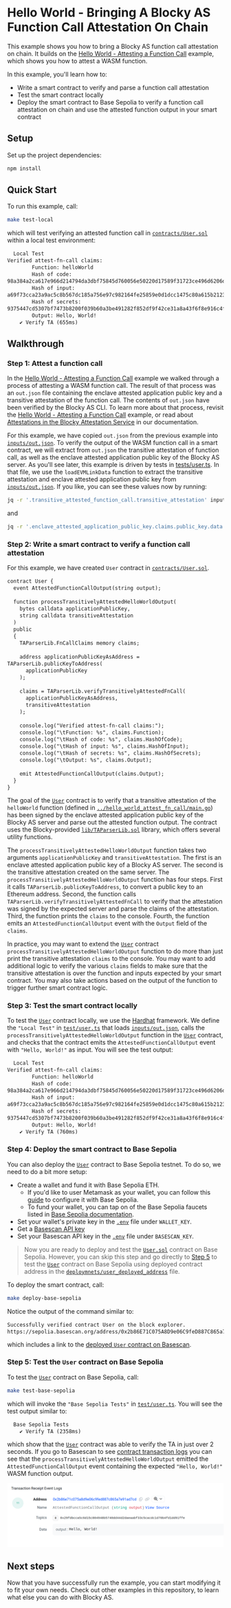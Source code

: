 # Hello World - Bringing A Blocky AS Function Call Attestation On Chain

This example shows you how to bring a Blocky AS function call attestation
on chain. It builds on the 
[Hello World - Attesting a Function Call](../hello_world_attest_fn_call)
example, which shows you how to attest a WASM function.

In this example, you'll learn how to:

- Write a smart contract to verify and parse a function call attestation
- Test the smart contract locally
- Deploy the smart contract to Base Sepolia to verify a function call
  attestation on chain and use the attested function output in your smart
  contract

## Setup

Set up the project dependencies:

```bash
npm install
```

## Quick Start

To run this example, call:

```bash
make test-local
```

which will test verifying an attested function call in 
[`contracts/User.sol`](contracts/User.sol) 
within a local test environment:

```
  Local Test
Verified attest-fn-call claims:
        Function: helloWorld
        Hash of code: 98a384a2ca617e966d214794da3dbf75845d760056e50220d17589f31723ce496d6206d6e63a52ea14a1bbc21e67b2cb7de9d9036138fbaefebb250e39203fa6
        Hash of input: a69f73cca23a9ac5c8b567dc185a756e97c982164fe25859e0d1dcc1475c80a615b2123af1f5f94c11e3e9402c3ac558f500199d95b6d3e301758586281dcd26
        Hash of secrets: 9375447cd5307bf7473b8200f039b60a3be491282f852df9f42ce31a8a43f6f8e916c4f8264e7d233add48746a40166eec588be8b7b9b16a5eb698d4c3b06e00
        Output: Hello, World!
    ✔ Verify TA (655ms)
```

## Walkthrough

### Step 1: Attest a function call

In the [Hello World - Attesting a Function Call](../hello_world_attest_fn_call)
example we walked through a process of attesting a WASM function call.
The result of that process was an `out.json` file containing the enclave
attested application public key and a transitive attestation of the function
call. The contents of `out.json` have been verified by the Blocky AS CLI. To
learn more about that process, revisit the
[Hello World - Attesting a Function Call](../hello_world_attest_fn_call)
example, or read about
[Attestations in the Blocky Attestation Service](https://blocky-docs.redocly.app/attestation-service/v0.1.0-beta.8/concepts#attestations-in-the-blocky-attestation-service)
in our documentation.

For this example, we have copied `out.json` from the previous example into
[`inputs/out.json`](inputs/out.json).
To verify the output of the WASM function call in a smart contract, we will
extract from `out.json` the transitive attestation of function call, as well as
the enclave attested application public key of the Blocky AS server. As you'll
see later, this example is driven by tests in
[tests/user.ts](test/user.ts). In that file, we use the `loadEVMLinkData`
function to extract the transitive attestation and enclave attested application
public key from [`inputs/out.json`](inputs/out.json). If you like, you can see
these values now by running:

```bash
jq -r '.transitive_attested_function_call.transitive_attestation' inputs/out.json
```
and

```bash
jq -r '.enclave_attested_application_public_key.claims.public_key.data' inputs/out.json
```

### Step 2: Write a smart contract to verify a function call attestation

For this example, we have created `User` contract in 
[`contracts/User.sol`](contracts/User.sol).

```solidity
contract User {
  event AttestedFunctionCallOutput(string output);

  function processTransitivelyAttestedHelloWorldOutput(
    bytes calldata applicationPublicKey,
    string calldata transitiveAttestation
  )
  public
  {
    TAParserLib.FnCallClaims memory claims;

    address applicationPublicKeyAsAddress = TAParserLib.publicKeyToAddress(
      applicationPublicKey
    );

    claims = TAParserLib.verifyTransitivelyAttestedFnCall(
      applicationPublicKeyAsAddress,
      transitiveAttestation
    );

    console.log("Verified attest-fn-call claims:");
    console.log("\tFunction: %s", claims.Function);
    console.log("\tHash of code: %s", claims.HashOfCode);
    console.log("\tHash of input: %s", claims.HashOfInput);
    console.log("\tHash of secrets: %s", claims.HashOfSecrets);
    console.log("\tOutput: %s", claims.Output);

    emit AttestedFunctionCallOutput(claims.Output);
  }
}
```

The goal of the [`User`](contracts/User.sol) contract is to verify that a
transitive attestation of the `helloWorld` function (defined in
[`../hello_world_attest_fn_call/main.go`](../hello_world_attest_fn_call/main.go))
has been signed by the enclave attested application public key of the Blocky AS
server and parse out the attested function output.
The contract uses the Blocky-provided
[`lib/TAParserLib.sol`](lib/TAParserLib.sol) library, which offers
several utility functions.

The `processTransitivelyAttestedHelloWorldOutput` function takes two arguments
`applicationPublicKey` and `transitiveAttestation`. The first is an enclave
attested application public key of a Blocky AS server. The second is the
transitive attestation created on the same server. The
`processTransitivelyAttestedHelloWorldOutput` function has four steps. First it
calls `TAParserLib.publicKeyToAddress`, to convert a public key to an Ethereum
address. Second, the function calls
`TAParserLib.verifyTransitivelyAttestedFnCall` to verify that the attestation
was signed by the expected server and parse the claims of the attestation.
Third, the function prints the `claims` to the console. Fourth, the function
emits an `AttestedFunctionCallOutput` event with the `Output` field of the
`claims`.

In practice, you may want to extend the [`User`](contracts/User.sol) contract
`processTransitivelyAttestedHelloWorldOutput` function to do more than just
print the transitive attestation `claims` to the console. You may want to add
additional logic to verify the various `claims` fields to make sure that the
transitive attestation is over the function and inputs expected by your smart
contract. You may also take actions based on the output of the function to
trigger further smart contract logic.

### Step 3: Test the smart contract locally

To test the [`User`](contracts/User.sol) contract locally, we use
the [Hardhat](https://hardhat.org/) framework. We define the `"Local Test"` in 
[`test/user.ts`](test/user.ts) that loads [`inputs/out.json`](inputs/out.json),
calls the `processTransitivelyAttestedHelloWorldOutput` function in the 
[`User`](contracts/User.sol) contract, and checks that the contract emits the
`AttestedFunctionCallOutput` event with `"Hello, World!"` as input.
You will see the test output:

```
  Local Test
Verified attest-fn-call claims:
        Function: helloWorld
        Hash of code: 98a384a2ca617e966d214794da3dbf75845d760056e50220d17589f31723ce496d6206d6e63a52ea14a1bbc21e67b2cb7de9d9036138fbaefebb250e39203fa6
        Hash of input: a69f73cca23a9ac5c8b567dc185a756e97c982164fe25859e0d1dcc1475c80a615b2123af1f5f94c11e3e9402c3ac558f500199d95b6d3e301758586281dcd26
        Hash of secrets: 9375447cd5307bf7473b8200f039b60a3be491282f852df9f42ce31a8a43f6f8e916c4f8264e7d233add48746a40166eec588be8b7b9b16a5eb698d4c3b06e00
        Output: Hello, World!
    ✔ Verify TA (760ms)
```

### Step 4: Deploy the smart contract to Base Sepolia

You can also deploy the [`User`](contracts/User.sol) contract to Base
Sepolia testnet. To do so, we need to do a bit more setup:

- Create a wallet and fund it with Base Sepolia ETH.
  - If you'd like to user Metamask as your wallet, you can follow this
    [guide](https://getblock.io/blog/add-base-sepolia-testnet-metamask/)
    to configure it with Base Sepolia.
  - To fund your wallet, you can tap on of the Base Sepolia faucets listed in
      [Base Sepolia documentation](https://docs.base.org/chain/network-faucets).
- Set your wallet's private key in the [`.env`](.env) file under `WALLET_KEY`.
- Get a
  [Basescan API key](https://docs.basescan.org/getting-started/viewing-api-usage-statistics#creating-an-api-key)
- Set your Basescan API key in the [`.env`](.env) file under `BASESCAN_KEY`.

> Now you are ready to deploy and test the [ `User.sol`](contracts/User.sol) 
> contract on Base Sepolia. However, you can skip this step and go directly to
> [Step 5](#step-5-test-the-user-contract-on-base-sepolia) to test the
> [`User`](contracts/User.sol) contract on Base Sepolia using
> deployed contract address in the
> [`deploymnets/user_deployed_address`](deployments/user_deployed_address)
> file.

To deploy the smart contract, call:

```bash
make deploy-base-sepolia
```

Notice the output of the command similar to: 

```
Successfully verified contract User on the block explorer.
https://sepolia.basescan.org/address/0x2b86E71C075A8D9e06C9feD887C865a7e91ad7cd#code
```

which includes a link to the 
[deployed `User` contract on Basescan](https://sepolia.basescan.org/address/0x2b86E71C075A8D9e06C9feD887C865a7e91ad7cd).

### Step 5: Test the `User` contract on Base Sepolia

To test the [`User`](contracts/User.sol) contract on Base Sepolia, call:

```bash
make test-base-sepolia
```

which will invoke the `"Base Sepolia Tests"` in [`test/user.ts`](test/user.ts).
You will see the test output similar to:

```
  Base Sepolia Tests
    ✔ Verify TA (2358ms)
```

which show that the [`User`](contracts/User.sol) contract was able to
verify the TA in just over 2 seconds.
If you go to Basescan to see 
[contract transaction logs](https://sepolia.basescan.org/tx/0xc772e294541b5a572e06b9a7ce96073f734cc1424e56ba69620124d4dc669d44#eventlog)
you can see that the `processTransitivelyAttestedHelloWorldOutput` emitted the
`AttestedFunctionCallOutput` event containing the expected `"Hello, World!"` 
WASM function output.

![Transaction Logs](images/transaction_logs.png)


## Next steps

Now that you have successfully run the example, you can start modifying it to
fit your own needs. Check out other examples in this repository, to learn what
else you can do with Blocky AS.

